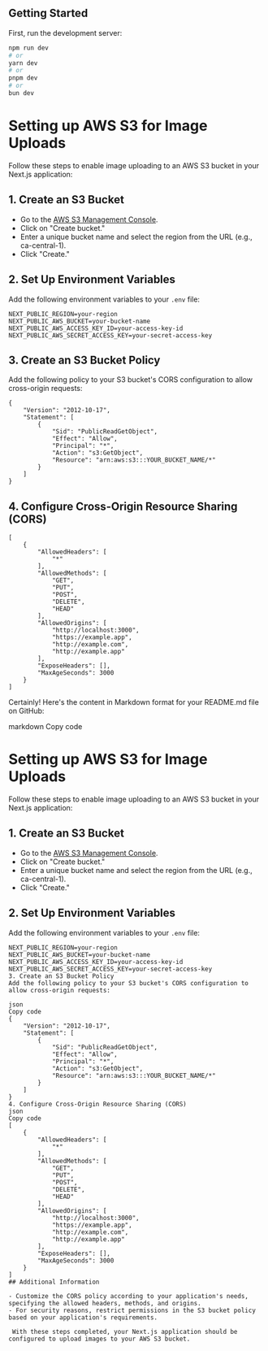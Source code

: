 ## Getting Started

First, run the development server:

```bash
npm run dev
# or
yarn dev
# or
pnpm dev
# or
bun dev
```

<!-- [/api/graphql](http://localhost:3000/api/graphql) -->

# Setting up AWS S3 for Image Uploads

Follow these steps to enable image uploading to an AWS S3 bucket in your Next.js application:

## 1. Create an S3 Bucket

- Go to the [AWS S3 Management Console](https://ca-central-1.console.aws.amazon.com/s3/home?region=ca-central-1).
- Click on "Create bucket."
- Enter a unique bucket name and select the region from the URL (e.g., ca-central-1).
- Click "Create."

## 2. Set Up Environment Variables

Add the following environment variables to your `.env` file:

```dotenv
NEXT_PUBLIC_REGION=your-region
NEXT_PUBLIC_AWS_BUCKET=your-bucket-name
NEXT_PUBLIC_AWS_ACCESS_KEY_ID=your-access-key-id
NEXT_PUBLIC_AWS_SECRET_ACCESS_KEY=your-secret-access-key
```

## 3.  Create an S3 Bucket Policy

Add the following policy to your S3 bucket's CORS configuration to allow cross-origin requests:

```
{
    "Version": "2012-10-17",
    "Statement": [
        {
            "Sid": "PublicReadGetObject",
            "Effect": "Allow",
            "Principal": "*",
            "Action": "s3:GetObject",
            "Resource": "arn:aws:s3:::YOUR_BUCKET_NAME/*"
        }
    ]
}
```

## 4. Configure Cross-Origin Resource Sharing (CORS)

```
[
    {
        "AllowedHeaders": [
            "*"
        ],
        "AllowedMethods": [
            "GET",
            "PUT",
            "POST",
            "DELETE",
            "HEAD"
        ],
        "AllowedOrigins": [
            "http://localhost:3000",
            "https://example.app",
            "http://example.com",
            "http://example.app"
        ],
        "ExposeHeaders": [],
        "MaxAgeSeconds": 3000
    }
]

```

Certainly! Here's the content in Markdown format for your README.md file on GitHub:

markdown
Copy code

# Setting up AWS S3 for Image Uploads

Follow these steps to enable image uploading to an AWS S3 bucket in your Next.js application:

## 1. Create an S3 Bucket

- Go to the [AWS S3 Management Console](https://ca-central-1.console.aws.amazon.com/s3/home?region=ca-central-1).
- Click on "Create bucket."
- Enter a unique bucket name and select the region from the URL (e.g., ca-central-1).
- Click "Create."

## 2. Set Up Environment Variables

Add the following environment variables to your `.env` file:

```dotenv
NEXT_PUBLIC_REGION=your-region
NEXT_PUBLIC_AWS_BUCKET=your-bucket-name
NEXT_PUBLIC_AWS_ACCESS_KEY_ID=your-access-key-id
NEXT_PUBLIC_AWS_SECRET_ACCESS_KEY=your-secret-access-key
3. Create an S3 Bucket Policy
Add the following policy to your S3 bucket's CORS configuration to allow cross-origin requests:

json
Copy code
{
    "Version": "2012-10-17",
    "Statement": [
        {
            "Sid": "PublicReadGetObject",
            "Effect": "Allow",
            "Principal": "*",
            "Action": "s3:GetObject",
            "Resource": "arn:aws:s3:::YOUR_BUCKET_NAME/*"
        }
    ]
}
4. Configure Cross-Origin Resource Sharing (CORS)
json
Copy code
[
    {
        "AllowedHeaders": [
            "*"
        ],
        "AllowedMethods": [
            "GET",
            "PUT",
            "POST",
            "DELETE",
            "HEAD"
        ],
        "AllowedOrigins": [
            "http://localhost:3000",
            "https://example.app",
            "http://example.com",
            "http://example.app"
        ],
        "ExposeHeaders": [],
        "MaxAgeSeconds": 3000
    }
]
## Additional Information

- Customize the CORS policy according to your application's needs, specifying the allowed headers, methods, and origins.
- For security reasons, restrict permissions in the S3 bucket policy based on your application's requirements.

 With these steps completed, your Next.js application should be configured to upload images to your AWS S3 bucket.
